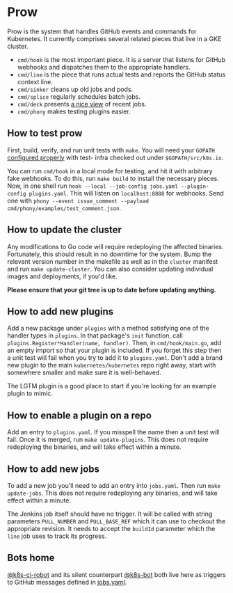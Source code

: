 # Prow

Prow is the system that handles GitHub events and commands for Kubernetes. It
currently comprises several related pieces that live in a GKE cluster.

* `cmd/hook` is the most important piece. It is a server that listens for
  GitHub webhooks and dispatches them to the appropriate handlers.
* `cmd/line` is the piece that runs actual tests and reports the GitHub status
  context line.
* `cmd/sinker` cleans up old jobs and pods.
* `cmd/splice` regularly schedules batch jobs.
* `cmd/deck` presents [a nice view](https://prow.k8s.io/) of recent jobs.
* `cmd/phony` makes testing plugins easier.

## How to test prow

First, build, verify, and run unit tests with `make`. You will need your
`GOPATH` [configured properly](https://golang.org/doc/code.html) with test-
infra checked out under `$GOPATH/src/k8s.io`.

You can run `cmd/hook` in a local mode for testing, and hit it with arbitrary
fake webhooks. To do this, run `make build` to install the necessary pieces.
Now, in one shell run `hook --local --job-config jobs.yaml --plugin-config
plugins.yaml`. This will listen on `localhost:8888` for webhooks. Send one with
`phony --event issue_comment --payload cmd/phony/examples/test_comment.json`.

## How to update the cluster

Any modifications to Go code will require redeploying the affected binaries.
Fortunately, this should result in no downtime for the system. Bump the
relevant version number in the makefile as well as in the `cluster` manifest
and run `make update-cluster`. You can also consider updating individual
images and deployments, if you'd like.

**Please ensure that your git tree is up to date before updating anything.**

## How to add new plugins

Add a new package under `plugins` with a method satisfying one of the handler
types in `plugins`. In that package's `init` function, call
`plugins.Register*Handler(name, handler)`. Then, in `cmd/hook/main.go`, add an
empty import so that your plugin is included. If you forget this step then a
unit test will fail when you try to add it to `plugins.yaml`. Don't add a brand
new plugin to the main `kubernetes/kubernetes` repo right away, start with
somewhere smaller and make sure it is well-behaved.

The LGTM plugin is a good place to start if you're looking for an example
plugin to mimic.

## How to enable a plugin on a repo

Add an entry to `plugins.yaml`. If you misspell the name then a unit test will
fail. Once it is merged, run `make update-plugins`. This does not require
redeploying the binaries, and will take effect within a minute.

## How to add new jobs

To add a new job you'll need to add an entry into `jobs.yaml`. Then run `make
update-jobs`. This does not require redeploying any binaries, and will take
effect within a minute.

The Jenkins job itself should have no trigger. It will be called with string
parameters `PULL_NUMBER` and `PULL_BASE_REF` which it can use to checkout the
appropriate revision. It needs to accept the `buildId` parameter which the
`line` job uses to track its progress.

## Bots home

[@k8s-ci-robot](https://github.com/k8s-ci-robot) and its silent counterpart
[@k8s-bot](https://github.com/k8s-bot) both live here as triggers to GitHub
messages defined in [jobs.yaml](jobs.yaml).
